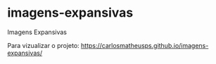 # imagens-expansivas
 Imagens Expansivas

Para vizualizar o projeto: https://carlosmatheusps.github.io/imagens-expansivas/
